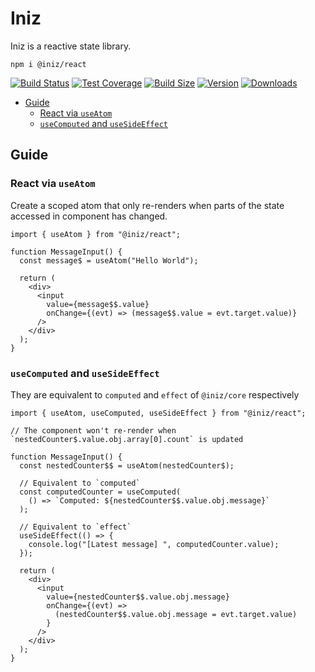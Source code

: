 # Iniz

Iniz is a reactive state library.

`npm i @iniz/react`

[![Build Status](https://img.shields.io/github/workflow/status/inizio/iniz/CI/main?style=flat&colorA=28282B&colorB=28282B)](https://github.com/inizio/iniz/actions?query=workflow%3ACI)
[![Test Coverage](https://img.shields.io/codecov/c/github/inizio/iniz/main?color=28282B&flag=react&label=coverage&logoColor=28282B&token=qiX91NsrLE)](https://codecov.io/gh/IniZio/iniz)
[![Build Size](https://img.shields.io/bundlephobia/minzip/@iniz/react?label=bundle%20size&style=flat&colorA=28282B&colorB=28282B)](https://bundlephobia.com/package/@iniz/react)
[![Version](https://img.shields.io/npm/v/@iniz/core?style=flat&colorA=28282B&colorB=28282B)](https://www.npmjs.com/package/@iniz/react)
[![Downloads](https://img.shields.io/npm/dt/@iniz/core.svg?style=flat&colorA=28282B&colorB=28282B)](https://www.npmjs.com/package/@iniz/react)

- [Guide](#guide)
  - [React via `useAtom`](#react-via-useatom)
  - [`useComputed` and `useSideEffect`](#usecomputed-and-usesideeffect)

## Guide

### React via `useAtom`

Create a scoped atom that only re-renders when parts of the state accessed in component has changed.

```tsx
import { useAtom } from "@iniz/react";

function MessageInput() {
  const message$ = useAtom("Hello World");

  return (
    <div>
      <input
        value={message$$.value}
        onChange={(evt) => (message$$.value = evt.target.value)}
      />
    </div>
  );
}
```

### `useComputed` and `useSideEffect`

They are equivalent to `computed` and `effect` of `@iniz/core` respectively

```tsx
import { useAtom, useComputed, useSideEffect } from "@iniz/react";

// The component won't re-render when `nestedCounter$.value.obj.array[0].count` is updated

function MessageInput() {
  const nestedCounter$$ = useAtom(nestedCounter$);

  // Equivalent to `computed`
  const computedCounter = useComputed(
    () => `Computed: ${nestedCounter$$.value.obj.message}`
  );

  // Equivalent to `effect`
  useSideEffect(() => {
    console.log("[Latest message] ", computedCounter.value);
  });

  return (
    <div>
      <input
        value={nestedCounter$$.value.obj.message}
        onChange={(evt) =>
          (nestedCounter$$.value.obj.message = evt.target.value)
        }
      />
    </div>
  );
}
```
